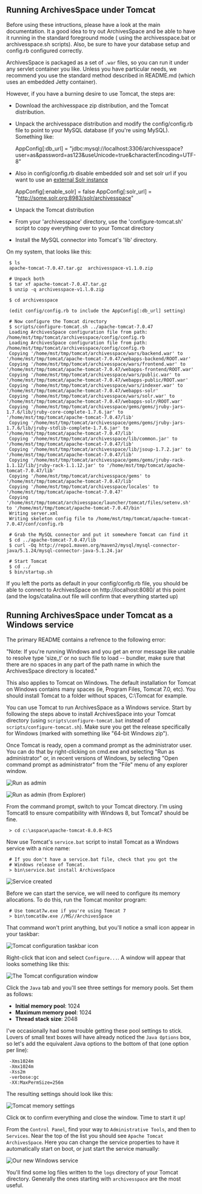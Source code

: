 Running ArchivesSpace under Tomcat
----------------------------------

Before using these intructions, please have a look at the main documentation.
It a good idea to try out ArchivesSpace and be able to have it running in the
standard foreground mode ( using the archivesspace.bat or archivesspace.sh scripts).
Also, be sure to have your database setup and config.rb configured correctly.

ArchivesSpace is packaged as a set of `.war` files, so you can run it
under any servlet container you like.  Unless you have particular
needs, we recommend you use the standard method described in README.md
(which uses an embedded Jetty container).

However, if you have a burning desire to use Tomcat, the steps are:

  * Download the archivesspace zip distribution, and the Tomcat
    distribution.
  * Unpack the archivesspace distribution and modify the
    config/config.rb file to point to your MySQL database (if you're
    using MySQL).  Something like:

      AppConfig[:db_url] = "jdbc:mysql://localhost:3306/archivesspace?user=as&password=as123&useUnicode=true&characterEncoding=UTF-8"
  * Also in config/config.rb disable embedded solr and set solr url if you want to use an [external Solr instance](README_SOLR.md)

      AppConfig[:enable_solr] = false
      AppConfig[:solr_url] = "http://some.solr.org:8983/solr/archivesspace"
  * Unpack the Tomcat distribution
  * From your 'archivesspace' directory, use the 'configure-tomcat.sh'
    script to copy everything over to your Tomcat directory
  * Install the MySQL connector into Tomcat's 'lib' directory.


On my system, that looks like this:

     $ ls
     apache-tomcat-7.0.47.tar.gz  archivesspace-v1.1.0.zip

     # Unpack both
     $ tar xf apache-tomcat-7.0.47.tar.gz
     $ unzip -q archivesspace-v1.l.0.zip

     $ cd archivesspace

     (edit config/config.rb to include the AppConfig[:db_url] setting)

     # Now configure the Tomcat directory
     $ scripts/configure-tomcat.sh ../apache-tomcat-7.0.47
     Loading ArchivesSpace configuration file from path: /home/mst/tmp/tomcat/archivesspace/config/config.rb
     Loading ArchivesSpace configuration file from path: /home/mst/tmp/tomcat/archivesspace/config/config.rb
     Copying '/home/mst/tmp/tomcat/archivesspace/wars/backend.war' to '/home/mst/tmp/tomcat/apache-tomcat-7.0.47/webapps-backend/ROOT.war'
     Copying '/home/mst/tmp/tomcat/archivesspace/wars/frontend.war' to '/home/mst/tmp/tomcat/apache-tomcat-7.0.47/webapps-frontend/ROOT.war'
     Copying '/home/mst/tmp/tomcat/archivesspace/wars/public.war' to '/home/mst/tmp/tomcat/apache-tomcat-7.0.47/webapps-public/ROOT.war'
     Copying '/home/mst/tmp/tomcat/archivesspace/wars/indexer.war' to '/home/mst/tmp/tomcat/apache-tomcat-7.0.47/webapps-solr'
     Copying '/home/mst/tmp/tomcat/archivesspace/wars/solr.war' to '/home/mst/tmp/tomcat/apache-tomcat-7.0.47/webapps-solr/ROOT.war'
     Copying '/home/mst/tmp/tomcat/archivesspace/gems/gems/jruby-jars-1.7.6/lib/jruby-core-complete-1.7.6.jar' to '/home/mst/tmp/tomcat/apache-tomcat-7.0.47/lib'
     Copying '/home/mst/tmp/tomcat/archivesspace/gems/gems/jruby-jars-1.7.6/lib/jruby-stdlib-complete-1.7.6.jar' to '/home/mst/tmp/tomcat/apache-tomcat-7.0.47/lib'
     Copying '/home/mst/tmp/tomcat/archivesspace/lib/common.jar' to '/home/mst/tmp/tomcat/apache-tomcat-7.0.47/lib'
     Copying '/home/mst/tmp/tomcat/archivesspace/lib/jsoup-1.7.2.jar' to '/home/mst/tmp/tomcat/apache-tomcat-7.0.47/lib'
     Copying '/home/mst/tmp/tomcat/archivesspace/gems/gems/jruby-rack-1.1.12/lib/jruby-rack-1.1.12.jar' to '/home/mst/tmp/tomcat/apache-tomcat-7.0.47/lib'
     Copying '/home/mst/tmp/tomcat/archivesspace/gems' to '/home/mst/tmp/tomcat/apache-tomcat-7.0.47/lib'
     Copying '/home/mst/tmp/tomcat/archivesspace/locales' to '/home/mst/tmp/tomcat/apache-tomcat-7.0.47'
     Copying '/home/mst/tmp/tomcat/archivesspace/launcher/tomcat/files/setenv.sh' to '/home/mst/tmp/tomcat/apache-tomcat-7.0.47/bin'
     Writing server.xml
     Writing skeleton config file to /home/mst/tmp/tomcat/apache-tomcat-7.0.47/conf/config.rb

     # Grab the MySQL connector and put it somewhere Tomcat can find it
     $ cd ../apache-tomcat-7.0.47/lib
     $ curl -Oq http://repo1.maven.org/maven2/mysql/mysql-connector-java/5.1.24/mysql-connector-java-5.1.24.jar

     # Start Tomcat
     $ cd ../
     $ bin/startup.sh


If you left the ports as default in your config/config.rb file, you
should be able to connect to ArchivesSpace on http://localhost:8080/ at
this point (and the logs/catalina.out file will confirm that everything
started up)


## Running ArchivesSpace under Tomcat as a Windows service

The primary README contains a refrence to the following error:

"Note: If you're running Windows and you get an error message like unable to resolve type 'size_t' or no such file to load -- bundler, make sure that there are no spaces in any part of the path name in which the ArchivesSpace directory is located."

This also applies to Tomcat on Windows.  The default installation for Tomcat on Windows contains many spaces (ie, Program Files, Tomcat 7.0, etc).  You should install Tomcat to a folder without spaces, C:\Tomcat for example.

You can  use Tomcat to run ArchivesSpace as a Windows service.
Start by following the steps above to install ArchivesSpace into your
Tomcat directory (using `scripts\configure-tomcat.bat` instead of
`scripts/configure-tomcat.sh`).  Make sure you get the release
specifically for Windows (marked with something like "64-bit Windows
zip").

Once Tomcat is ready, open a command prompt as the administrator
user.  You can do that by right-clicking on cmd.exe and selecting "Run
as administrator" or, in recent versions of Windows, by selecting
"Open command prompt as administrator" from the "File" menu of any
explorer window.

![Run as admin](docs/images/console_run_as_admin.png)

![Run as admin (from Explorer)](docs/images/console_run_as_admin_win8.png)

From the command prompt, switch to your Tomcat directory.  I'm using
Tomcat8 to ensure compatibility with Windows 8, but Tomcat7 should be
fine.

     > cd c:\aspace\apache-tomcat-8.0.0-RC5

Now use Tomcat's `service.bat` script to install Tomcat as a Windows
service with a nice name:

     # If you don't have a service.bat file, check that you got the
     # Windows release of Tomcat.
     > bin\service.bat install ArchivesSpace

![Service created](docs/images/console_installed_service.png)


Before we can start the service, we will need to configure its memory
allocations.  To do this, run the Tomcat monitor program:

     # Use tomcat7w.exe if you're using Tomcat 7
     > bin\tomcat8w.exe //MS//ArchivesSpace

That command won't print anything, but you'll notice a small icon
appear in your taskbar:

![Tomcat configuration taskbar icon](docs/images/tomcat_icon.png)

Right-click that icon and select `Configure...`.  A window will appear
that looks something like this:

![The Tomcat configuration window](docs/images/tomcat_window.png)

Click the `Java` tab and you'll see three settings for memory pools.
Set them as follows:

  * **Initial memory pool**: 1024
  * **Maximum memory pool**: 1024
  * **Thread stack size**: 2048

I've occasionally had some trouble getting these pool settings to
stick.  Lovers of small text boxes will have already noticed the `Java
Options` box, so let's add the equivalent Java options to the bottom
of that (one option per line):

     -Xms1024m
     -Xmx1024m
     -Xss2m
     -verbose:gc
     -XX:MaxPermSize=256m

The resulting settings should look like this:

![Tomcat memory settings](docs/images/tomcat_settings.png)

Click `OK` to confirm everything and close the window.  Time to start
it up!

From the `Control Panel`, find your way to `Administrative Tools`, and
then to `Services`.  Near the top of the list you should see `Apache
Tomcat ArchivesSpace`.  Here you can change the service properties to
have it automatically start on boot, or just start the service
manually:

![Our new Windows service](docs/images/aspace_service.png)

You'll find some log files written to the `logs` directory of your
Tomcat directory.  Generally the ones starting with `archivesspace`
are the most useful.
